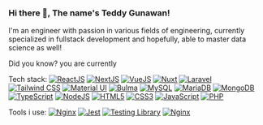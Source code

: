 ### Hi there 👋, The name's Teddy Gunawan!
I'm an engineer with passion in various fields of engineering, currently specialized in fullstack development and hopefully, able to master data science as well!

Did you know? you are currently <img src="https://visitor-badge.laobi.icu/badge?page_id=teddygunawan&left_text=Visitor Number:" alt="" />

Tech stack:
[![ReactJS](https://img.shields.io/badge/React-%2361DAFB?style=flat&logoColor=%23444&logo=react)](https://reactjs.org/)
[![NextJS](https://img.shields.io/badge/next.js-000000?style=flat&logo=nextdotjs&logoColor=white)](https://nextjs.org/)
[![VueJS](https://img.shields.io/badge/Vue.js-35495E?style=flat&logo=vue.js&logoColor=4FC08D)](https://vuejs.org/)
[![Nuxt](https://img.shields.io/badge/NuxtJS-black.svg?style=flat&logo=NuxtJS&logoColor=white)](https://nuxt.com/)
[![Laravel](https://img.shields.io/badge/Laravel-%23ff2d20?style=flat&logoColor=%23FFF&logo=laravel)](https://laravel.com/)
[![Tailwind CSS](https://img.shields.io/badge/Tailwind_CSS-38B2AC?style=flat&logo=tailwind-css&logoColor=white)](https://tailwindcss.com/)
[![Material UI](https://img.shields.io/badge/Material--UI-0081CB?style=flat&logo=material-ui&logoColor=white)](https://mui.com/)
[![Bulma](https://bulma.io/)](https://bulma.io)
[![MySQL](https://img.shields.io/badge/MySQL-%2300758f?style=flat&logoColor=%23FFF&logo=mysql)](https://www.mysql.com/)
[![MariaDB](https://img.shields.io/badge/MariaDB-%23003545?style=flat&logoColor=%23FFF&logo=mariadb)](https://www.mariadb.com/)
[![MongoDB](https://img.shields.io/badge/MongoDB-4EA94B?style=flat&logo=mongodb&logoColor=white)](https://www.mongodb.com/)
[![TypeScript](https://img.shields.io/badge/TypeScript-%233178C6?style=flat&logoColor=%23FFF&logo=typescript)](https://www.typescriptlang.org/)
[![NodeJS](https://img.shields.io/badge/Node.js-43853D?style=flat&logo=node.js&logoColor=white)](https://nodejs.org/en)
[![HTML5](https://img.shields.io/badge/HTML5-%23e34c26?style=flat&logoColor=%23FFF&logo=html5)](https://developer.mozilla.org/en-US/docs/Glossary/HTML5)
[![CSS3](https://img.shields.io/badge/CSS3-%231572b6?style=flat&logoColor=%23FFF&logo=css3)](https://developer.mozilla.org/en-US/docs/Web/CSS)
[![JavaScript](https://img.shields.io/badge/JavaScript-%23f0db4f?style=flat&logoColor=%23333&logo=javascript)](https://www.javascript.com/)
[![PHP](https://img.shields.io/badge/PHP-%23adb3d2?style=flat&logoColor=%23333&logo=php)](https://www.php.net/)

Tools i use:
[![Nginx](https://img.shields.io/badge/nginx-%23009639.svg?style=flat&logo=nginx&logoColor=white)](https://www.nginx.com/)
[![Jest](https://img.shields.io/badge/Jest-323330?style=flat&logo=Jest&logoColor=white)](https://jestjs.io/)
[![Testing Library](https://img.shields.io/badge/testing%20library-323330?style=flat&logo=testing-library&logoColor=red)](https://testing-library.com/)
[![Nginx](https://img.shields.io/badge/nginx-%23009639.svg?style=flat&logo=nginx&logoColor=white)](https://www.nginx.com/)



<!--
**teddygunawan/teddygunawan** is a ✨ _special_ ✨ repository because its `README.md` (this file) appears on your GitHub profile.

Here are some ideas to get you started:

- 🔭 I’m currently working on ...
- 🌱 I’m currently learning ...
- 👯 I’m looking to collaborate on ...
- 🤔 I’m looking for help with ...
- 💬 Ask me about ...
- 📫 How to reach me: ...
- 😄 Pronouns: ...
- ⚡ Fun fact: ...
-->
